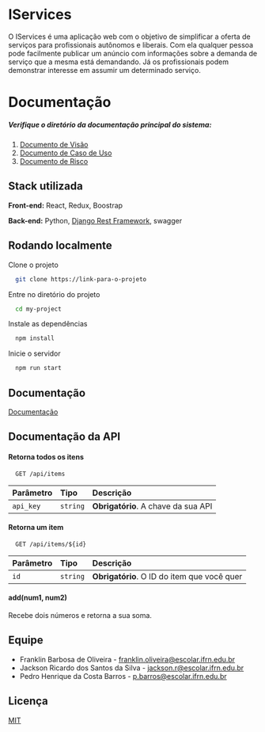 # IServices 
O IServices é uma aplicação web com o objetivo de simplificar a oferta de serviços para profissionais autônomos e liberais. Com ela qualquer pessoa pode facilmente publicar um anúncio com informações sobre a demanda de serviço que a mesma está demandando. Já os profissionais podem demonstrar interesse em assumir um determinado serviço.

# Documentação 
##### Verifique o diretório da documentação principal do sistema:
1. [Documento de Visão](https://github.com/tads-cnat/estejasegura22/blob/main/docs/Documentos:%20Vis%C3%A3o%2C%20CDU%2C%20Risco/Documento%20de%20vis%C3%A3o.md)
2. [Documento de Caso de Uso](https://github.com/tads-cnat/estejasegura22/blob/main/docs/Documentos:%20Vis%C3%A3o%2C%20CDU%2C%20Risco/Documento%20de%20Casos%20de%20Uso.md)
3. [Documento de Risco](https://github.com/tads-cnat/estejasegura22/blob/main/docs/Documentos:%20Vis%C3%A3o%2C%20CDU%2C%20Risco/documendo_risco.md)

## Stack utilizada
**Front-end:** React, Redux, Boostrap

**Back-end:** Python, [Django Rest Framework](https://www.django-rest-framework.org/), swagger

## Rodando localmente

Clone o projeto

```bash
  git clone https://link-para-o-projeto
```

Entre no diretório do projeto

```bash
  cd my-project
```

Instale as dependências

```bash
  npm install
```

Inicie o servidor

```bash
  npm run start
```


## Documentação

[Documentação](https://link-da-documentação)


## Documentação da API

#### Retorna todos os itens

```http
  GET /api/items
```

| Parâmetro   | Tipo       | Descrição                           |
| :---------- | :--------- | :---------------------------------- |
| `api_key` | `string` | **Obrigatório**. A chave da sua API |

#### Retorna um item

```http
  GET /api/items/${id}
```

| Parâmetro   | Tipo       | Descrição                                   |
| :---------- | :--------- | :------------------------------------------ |
| `id`      | `string` | **Obrigatório**. O ID do item que você quer |

#### add(num1, num2)

Recebe dois números e retorna a sua soma.


## Equipe
- Franklin Barbosa de Oliveira - franklin.oliveira@escolar.ifrn.edu.br
- Jackson Ricardo dos Santos da Silva - jackson.r@escolar.ifrn.edu.br
- Pedro Henrique da Costa Barros - p.barros@escolar.ifrn.edu.br
## Licença

[MIT](https://choosealicense.com/licenses/mit/)
